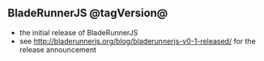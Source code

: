 ## BladeRunnerJS @tagVersion@
- the initial release of BladeRunnerJS
- see http://bladerunnerjs.org/blog/bladerunnerjs-v0-1-released/ for the release announcement
